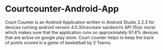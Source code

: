 # Courtcounter-Android-App
Court Counter is an Android Application written in Android Studio 2.2.3 for devices running android version 4.0.3(Icecream sandwich) API 15(or more) which makes sure that the application runs on approximately 97.4% devices that are active on google play store.
Court counter helps to keep the track of points scored in a game of basketball by 2 Teams.
